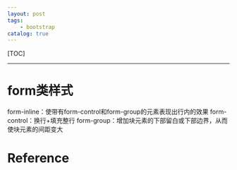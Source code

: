 ```yaml
---
layout: post
tags: 
    - bootstrap
catalog: true
---
```


[TOC]

---

# form类样式

form-inline：使带有form-control和form-group的元素表现出行内的效果
form-control：换行+填充整行 
form-group：增加块元素的下部留白或下部边界，从而使块元素的间距变大

# Reference 
